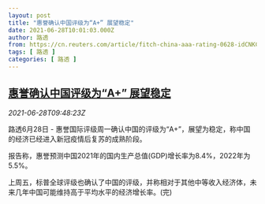 ```yaml
---
layout: post
title: "惠誉确认中国评级为“A+” 展望稳定"
date: 2021-06-28T10:01:03.000Z
author: 路透
from: https://cn.reuters.com/article/fitch-china-aaa-rating-0628-idCNKCS2E40TG
tags: [ 路透 ]
categories: [ 路透 ]
---
```

<!--1624874463000-->
[惠誉确认中国评级为“A+” 展望稳定](https://cn.reuters.com/article/fitch-china-aaa-rating-0628-idCNKCS2E40TG)
------

<div>
<div><i>2021-06-28T09:48:23Z</i></div><p>路透6月28日 - 惠誉国际评级周一确认中国的评级为“A+”，展望为稳定，称中国的经济已经进入新冠疫情后复苏的成熟阶段。</p><p>报告称，惠誉预测中国2021年的国内生产总值(GDP)增长率为8.4%，2022年为5.5%。</p><p>上周五，标普全球评级也确认了中国的评级，并称相对于其他中等收入经济体，未来几年中国可能维持高于平均水平的经济增长率。(完)</p>
</div>
